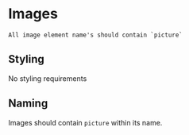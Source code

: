 # Images

```Note
All image element name's should contain `picture`
```
## Styling
No styling requirements

## Naming
Images should contain `picture` within its name.